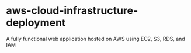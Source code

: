 # aws-cloud-infrastructure-deployment
A fully functional web application hosted on AWS using EC2, S3, RDS, and IAM
